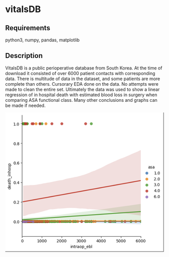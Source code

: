 # vitalsDB
## Requirements
python3, numpy, pandas, matplotlib

## Description
VitalsDB is a public perioperative database from South Korea. At the time of download it consisted of over 6000 patient contacts with corresponding data. There is multitude of data in the dataset, and some patients are more complete than others. Cursorary EDA done on the data. No attempts were made to clean the entire set. Ultimately the data was used to show a linear regression of in hospital death with estimated blood loss in surgery when comparing ASA functional class. Many other conclusions and graphs can be made if needed. 

![Alt text](<Screenshot 2023-10-23 112146.png>)